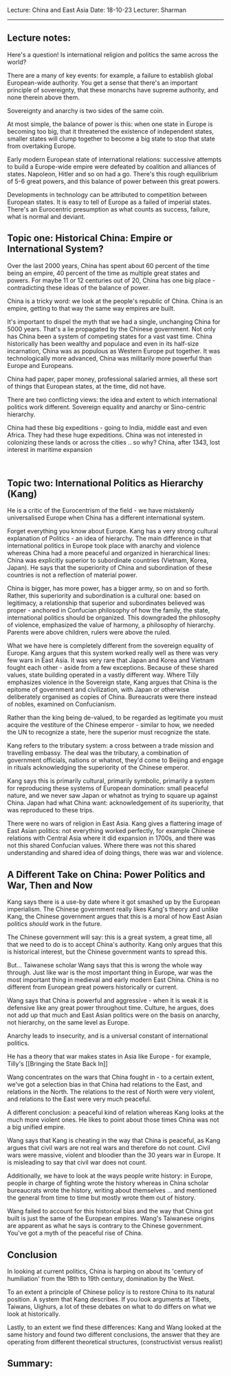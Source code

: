 Lecture: China and East Asia
Date: 18-10-23
Lecturer: Sharman

---
## Lecture notes:

Here's a question! Is international religion and politics the same across the world? 

There are a many of key events: for example, a failure to establish global European-wide authority. You get a sense that there's an important principle of sovereignty, that these monarchs have supreme authority, and none therein above them.

Sovereignty and anarchy is two sides of the same coin.

At most simple, the balance of power is this: when one state in Europe is becoming too big, that it threatened the existence of independent states, smaller states will clump together to become a big state to stop that state from overtaking Europe.

Early modern European state of international relations: successive attempts to build a Europe-wide empire were defeated by coalition and alliances of states. Napoleon, Hitler and so on had a go. There's this rough equilibrium of 5-6 great powers, and this balance of power between this great powers.

Developments in technology can be attributed to competition between European states. It is easy to tell of Europe as a failed of imperial states. There's an Eurocentric presumption as what counts as success, failure, what is normal and deviant.
## Topic one: Historical China: Empire or International System?

Over the last 2000 years, China has spent about 60 percent of the time being an empire, 40 percent of the time as multiple great states and powers. For maybe 11 or 12 centuries out of 20, China has one big place - contradicting these ideas of the balance of power.

China is a tricky word: we look at the people's republic of China.
China is an empire, getting to that way the same way empires are built.

It's important to dispel the myth that we had a single, unchanging China for 5000 years. That's a lie propagated by the Chinese government. Not only has China been a system of competing states for a vast vast time. China historically has been wealthy and populace and even in its half-size incarnation, China was as populous as Western Europe put together. It was technologically more advanced, China was militarily more powerful than Europe and Europeans.

China had paper, paper money, professional salaried armies, all these sort of things that European states, at the time, did not have.

There are two conflicting views: the idea and extent to which international politics work different. Sovereign equality and anarchy or Sino-centric hierarchy.

China had these big expeditions - going to India, middle east and even Africa. They had these huge expeditions. China was not interested in colonizing these lands or across the cities .. so why? China, after 1343, lost interest in maritime expansion


```ad-quote


```

## Topic two: International Politics as Hierarchy (Kang)

He is a critic of the Eurocentrism of the field - we have mistakenly universalised Europe when China has a different international system.

Forget everything you know about Europe. Kang has a very strong cultural explanation of Politics - an idea of hierarchy. The main difference in that international politics in Europe took place with anarchy and violence whereas China had a more peaceful and organized in hierarchical lines: China was explicitly superior to subordinate countries (Vietnam, Korea, Japan). He says that the superiority of China and subordination of these countries is not a reflection of material power.

China is bigger, has more power, has a bigger army, so on and so forth. Rather, this superiority and subordination is a cultural one: based on legitimacy, a relationship that superior and subordinates believed was proper - anchored in Confucian philosophy of how the family, the state, international politics should be organized. This downgraded the philosophy of violence, emphasized the value of harmony, a philosophy of hierarchy. Parents were above children, rulers were above the ruled.

What we have here is completely different from the sovereign equality of Europe. Kang argues that this system worked really well as there was very few wars in East Asia. It was very rare that Japan and Korea and Vietnam fought each other - aside from a few exceptions. Because of these shared values, state building operated in a vastly different way. Where Tilly emphasizes violence in the Sovereign state, Kang argues that China is the epitome of government and civilization, with Japan or otherwise deliberately organised as copies of China. Bureaucrats were there instead of nobles, examined on Confucianism.

Rather than the king being de-valued, to be regarded as legitimate you must acquire the vestiture of the Chinese emperor - similar to how, we needed the UN to recognize a state, here the superior must recognize the state.

Kang refers to the tributary system: a cross between a trade mission and travelling embassy. The deal was the tributary, a combination of government officials, nations or whatnot, they'd come to Beijing and engage in rituals acknowledging the superiority of the Chinese emperor.

Kang says this is primarily cultural, primarily symbolic, primarily a system for reproducing these systems of European domination: small peaceful nature, and we never saw Japan or whatnot as trying to square up against China. Japan had what China want: acknowledgement of its superiority, that was reproduced to these trips.

There were no wars of religion in East Asia. Kang gives a flattering image of East Asian politics: not everything worked perfectly, for example Chinese relations with Central Asia where it did expansion in 1700s, and there was not this shared Confucian values. Where there was not this shared understanding and shared idea of doing things, there was war and violence.

## A Different Take on China: Power Politics and War, Then and Now

Kang says there is a use-by date where it got smashed up by the European imperialism. The Chinese government really likes Kang's theory and unlike Kang, the Chinese government argues that this is a moral of how East Asian politics *should* work in the future.

The Chinese government will say: this is a great system, a great time, all that we need to do is to accept China's authority. Kang only argues that this is historical interest, but the Chinese government wants to spread this.

But... Taiwanese scholar Wang says that this is wrong the whole way through. Just like war is the most important thing in Europe, war was the most important thing in medieval and early modern East China. China is no different from European great powers historically or current.

Wang says that China is powerful and aggressive - when it is weak it is defensive like any great power throughout time. Culture, he argues, does not add up that much and East Asian politics were on the basis on anarchy, not hierarchy, on the same level as Europe.

Anarchy leads to insecurity, and is a universal constant of international politics.

He has a theory that war makes states in Asia like Europe - for example, Tilly's [[Bringing the State Back In]]

Wang concentrates on the wars that China fought in - to a certain extent, we've got a selection bias in that China had relations to the East, and relations in the North. The relations to the rest of North were very violent, and relations to the East were very much peaceful.

A different conclusion: a peaceful kind of relation whereas Kang looks at the much more violent ones. He likes to point about those times China was not a big unified empire.

Wang says that Kang is cheating in the way that China is peaceful, as Kang argues that civil wars are not real wars and therefore do not count. Civil wars were massive, violent and bloodier than the 30 years war in Europe. It is misleading to say that civil war does not count.

Additionally, we have to look at the ways people write history: in Europe, people in charge of fighting wrote the history whereas in China scholar bureaucrats wrote the history, writing about themselves ... and mentioned the general from time to time but mostly wrote them out of history.

Wang failed to account for this historical bias and the way that China got built is just the same of the European empires. Wang's Taiwanese origins are apparent as what he says is contrary to the Chinese government. You've got a myth of the peaceful rise of China.
## Conclusion

In looking at current politics, China is harping on about its 'century of humiliation' from the 18th to 19th century, domination by the West.

To an extent a principle of Chinese policy is to restore China to its natural position. A system that Kang describes. If you look arguments at Tibets, Taiwans, Uighurs, a lot of these debates on what to do differs on what we look at historically.

Lastly, to an extent we find these differences: Kang and Wang looked at the same history and found two different conclusions, the answer that they are operating from different theoretical structures, (constructivist versus realist)
## Summary: